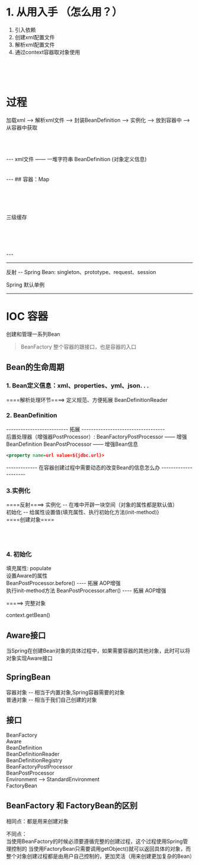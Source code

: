 # 1. 从用入手 （怎么用？）
1. 引入依赖
2. 创建xml配置文件
3. 解析xml配置文件
4. 通过context容器取对象使用

<br>
<br>
<br>

# 过程
加载xml --> 解析xml文件 --> 封装BeanDefinition --> 实例化 --> 放到容器中 --> 从容器中获取

<br>
<br>
<br>
---
xml文件  —— 一堆字符串
BeanDefinition (对象定义信息)



<br>
<br>
<br>
---
## 容器：Map <key,value> <br>
<String, Object> <br>
<String, Class> <br>
<String, BeanFactory> <br>
<String, BeanDefinition> <br>
 
 三级缓存






<br>
<br>
<br>
<br>
---


---
反射 -- 
Spring Bean: singleton、prototype、request、session 

Spring 默认单例

---


# IOC 容器
创建和管理一系列Bean
> BeanFactory
> 整个容器的跟接口，也是容器的入口

## Bean的生命周期
### 1. Bean定义信息：xml、properties、yml、json. . . <br>
====解析处理环节====> 定义规范、方便拓展 BeanDefinitionReader
### 2. BeanDefinition

-------------------------- 拓展 -----------------------------------<br>
后置处理器（增强器PostProcessor）:
BeanFactoryPostProcessor      —— 增强BeanDefinition
BeanPostProcessor   —— 增强Bean信息

~~~ xml
<property name=url value=${jdbc.url}>
~~~ 
------------- 在容器创建过程中需要动态的改变Bean的信息怎么办 ---------------------


### 3.实例化
====反射====>
实例化 -- 在堆中开辟一块空间（对象的属性都是默认值）<br>
初始化 -- 给属性设置值{填充属性、执行初始化方法(init-method)} <br>
====创建对象====

<br>
<br>

### 4. 初始化
填充属性: populate <br>
设置Aware的属性<br>
BeanPostProcessor.before() ---- 拓展 AOP增强 <br>
执行init-method方法
BeanPostProcessor.after() ---- 拓展 AOP增强 <br>

=====> 完整对象

context.getBean()



## Aware接口
当Spring在创建Bean对象的具体过程中，如果需要容器的其他对象，此时可以将对象实现Aware接口


## SpringBean
容器对象 -- 相当于内置对象,Spring容器需要的对象<br>
普通对象 -- 相当于我们自己创建的对象<br>





## 接口
BeanFactory <br>
Aware <br>
BeanDefinition <br>
BeanDefinitionReader <br>
BeanDefinitionRegistry <br>
BeanFactoryPostProcessor <br>
BeanPostProcessor <br>
Environment --> StandardEnvironment <br>
FactoryBean <br>



## BeanFactory 和 FactoryBean的区别
相同点：都是用来创建对象 <br>

不同点：<br>
当使用BeanFactory的时候必须要遵循完整的创建过程，这个过程使用Spring管理控制的
当使用FactoryBean只需要调用getObject()就可以返回具体的对象，而整个对象创建过程都是由用户自己控制的，更加灵活（用来创建更加复杂的Bean）






















